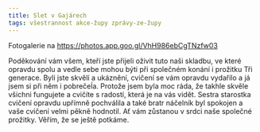 ```yaml
---
title: Slet v Gajárech
tags: všestrannost akce-župy zprávy-ze-župy
---
```


Fotogalerie na <https://photos.app.goo.gl/VhH986ebCgTNzfw03>

Poděkování vám všem, kteří jste přijeli oživit tuto naši skladbu, ve které opravdu spolu a vedle sebe mohou býti při společném konání i prožitku Tři generace.
Byli jste skvělí a ukáznění, cvičení se vám opravdu vydařilo a já jsem si při něm i pobrečeĺa. Protože jsem  byla moc ráda, že takhle skvěle všichni fungujete a cvičíte s radostí, která je na vás vidět.
Sestra starostka cvičení opravdu upřímně pochválila a také bratr náčelník byl spokojen a vaše cvičení velmi pěkně hodnotil. Ať vám zůstanou v srdci naše společné prožitky. Věřím, že se ještě potkáme. 